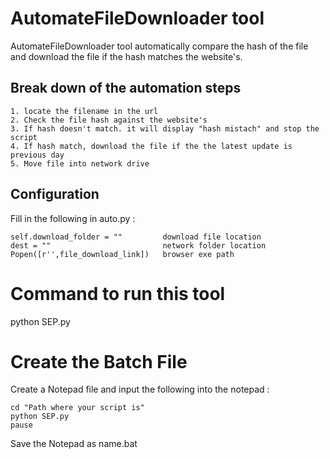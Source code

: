 # AutomateFileDownloader tool

AutomateFileDownloader tool automatically compare the hash of the file and download the file if the hash matches  the website's.

## Break down of the automation steps
````
1. locate the filename in the url
2. Check the file hash against the website's
3. If hash doesn't match. it will display "hash mistach" and stop the script
4. If hash match, download the file if the the latest update is previous day
5. Move file into network drive
````

## Configuration
Fill in the following in auto.py :
````
self.download_folder = ""         download file location
dest = ""                         network folder location
Popen([r'',file_download_link])   browser exe path
````

# Command to run this tool
python SEP.py

# Create the Batch File
Create a Notepad file and input the following into the notepad :
```
cd "Path where your script is"
python SEP.py
pause
```
Save the Notepad as name.bat
